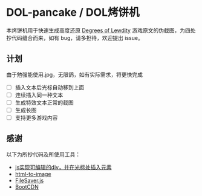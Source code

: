 # DOL-pancake / DOL烤饼机
本烤饼机用于快速生成高度还原 [Degrees of Lewdity](https://www.vrelnir.com/) 游戏原文的伪截图，为四处抄代码缝合而来，如有 bug，请多担待，欢迎提出 issue。

## 计划
由于勉强能使用.jpg，无限鸽，如有实际需求，将更快完成
- [ ] 插入文本后光标自动移到上面
- [ ] 连续插入同一种文本
- [ ] 生成特效文本正常的截图
- [ ] 生成长图
- [ ] 支持更多游戏内容

## 感谢
以下为所抄代码及所使用工具：
- [js实现可编辑的div，并在光标处插入元素](https://blog.csdn.net/weixin_44817017/article/details/115321425)
- [html-to-image](https://github.com/bubkoo/html-to-image)
- [FileSaver.js](https://github.com/eligrey/FileSaver.js)
- [BootCDN](https://www.bootcdn.cn/)